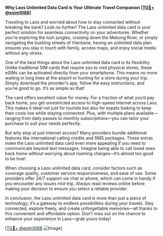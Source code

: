 **Why Laos Unlimited Data Card is Your Ultimate Travel Companion [[TG💪+ @esim1088](https://t.me/s/esim1088)]**

Traveling to Laos and worried about how to stay connected without breaking the bank? Look no further! The Laos unlimited data card is your perfect solution for seamless connectivity on your adventures. Whether you're exploring the lush jungles, cruising down the Mekong River, or simply navigating the bustling streets of Vientiane, having an unlimited data plan ensures you stay in touch with family, access maps, and enjoy social media without any stress.

One of the best things about the Laos unlimited data card is its flexibility. Unlike traditional SIM cards that require you to visit physical stores, these eSIMs can be activated directly from your smartphone. This means no more waiting in long lines at the airport or hunting for a store during your trip. Simply download the provider's app, follow the easy instructions, and you’re good to go. It’s as simple as that!

The card offers excellent value for money. For a fraction of what you’d pay back home, you get unrestricted access to high-speed internet across Laos. This makes it ideal not just for tourists but also for expats looking to keep their costs low while staying connected. Plus, with multiple plans available—ranging from daily passes to monthly subscriptions—you can tailor your purchase to suit your needs perfectly.

But why stop at just internet access? Many providers bundle additional features like international calling credits and SMS packages. These extras make the Laos unlimited data card even more appealing if you need to communicate beyond text messages. Imagine being able to call loved ones back home without worrying about roaming charges—it’s almost too good to be true!

When choosing a Laos unlimited data card, consider factors such as coverage quality, customer service responsiveness, and ease of use. Some providers offer 24/7 support via chat or phone, which can come in handy if you encounter any issues mid-trip. Always read reviews online before making your decision to ensure you select a reliable provider.

In conclusion, the Laos unlimited data card is more than just a piece of technology; it’s a gateway to endless possibilities during your travels. Stay connected, explore freely, and create unforgettable memories—all thanks to this convenient and affordable option. Don’t miss out on the chance to enhance your experience in Laos—grab yours today!

[[TG💪+ @esim1088](https://t.me/s/esim1088) ![Image](https://i.postimg.cc/Y0z9fWf4/image.png)]